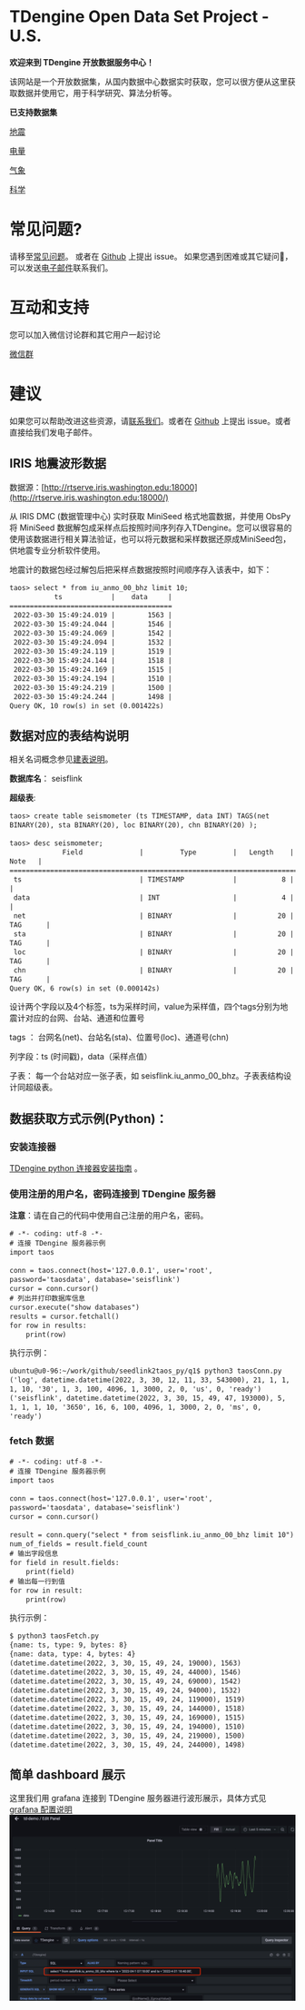 # TDengine Open Data Set Project - U.S. 

**欢迎来到 TDengine 开放数据服务中心！**


该网站是一个开放数据集，从国内数据中心数据实时获取，您可以很方便从这里获取数据并使用它，用于科学研究、算法分析等。

**已支持数据集**

[地震](test)

[电量](test)

[气象](test)

[科学](test)


# 常见问题?

请移至[常见问题](test)。 或者在 [Github](test) 上提出 issue。 如果您遇到困难或其它疑问🤔️，可以发送[电子邮件](test)联系我们。

# 互动和支持

您可以加入微信讨论群和其它用户一起讨论

[微信群](test) 

# 建议

如果您可以帮助改进这些资源，请[联系我们](test)。或者在 [Github](test) 上提出 issue。或者直接给我们发电子邮件。




## IRIS 地震波形数据

数据源：[http://rtserve.iris.washington.edu:18000](http://rtserve.iris.washington.edu:18000/)

从 IRIS DMC (数据管理中心)  实时获取 MiniSeed 格式地震数据，并使用 ObsPy 将 MiniSeed 数据解包成采样点后按照时间序列存入TDengine。您可以很容易的使用该数据进行相关算法验证，也可以将元数据和采样数据还原成MiniSeed包，供地震专业分析软件使用。

地震计的数据包经过解包后把采样点数据按照时间顺序存入该表中，如下：
```
taos> select * from iu_anmo_00_bhz limit 10;
           ts            |    data     |
========================================
 2022-03-30 15:49:24.019 |        1563 |
 2022-03-30 15:49:24.044 |        1546 |
 2022-03-30 15:49:24.069 |        1542 |
 2022-03-30 15:49:24.094 |        1532 |
 2022-03-30 15:49:24.119 |        1519 |
 2022-03-30 15:49:24.144 |        1518 |
 2022-03-30 15:49:24.169 |        1515 |
 2022-03-30 15:49:24.194 |        1510 |
 2022-03-30 15:49:24.219 |        1500 |
 2022-03-30 15:49:24.244 |        1498 |
Query OK, 10 row(s) in set (0.001422s)
```

## 数据对应的表结构说明
相关名词概念参见[建表说明](https://www.taosdata.com/docs/cn/v2.0/model#-1)。

**数据库名**： seisflink

**超级表**:  
```
taos> create table seismometer (ts TIMESTAMP, data INT) TAGS(net BINARY(20), sta BINARY(20), loc BINARY(20), chn BINARY(20) );

taos> desc seismometer;
             Field              |         Type         |   Length    |   Note   |
=================================================================================
 ts                             | TIMESTAMP            |           8 |          |
 data                           | INT                  |           4 |          |
 net                            | BINARY               |          20 | TAG      |
 sta                            | BINARY               |          20 | TAG      |
 loc                            | BINARY               |          20 | TAG      |
 chn                            | BINARY               |          20 | TAG      |
Query OK, 6 row(s) in set (0.000142s)

```
设计两个字段以及4个标签，ts为采样时间，value为采样值，四个tags分别为地震计对应的台网、台站、通道和位置号

tags ： 台网名(net)、台站名(sta)、位置号(loc)、通道号(chn)

列字段：ts (时间戳)，data（采样点值）

子表： 每一个台站对应一张子表，如 seisflink.iu_anmo_00_bhz。子表表结构设计同超级表。

## 数据获取方式示例(Python)：

### 安装连接器

[TDengine python 连接器安装指南](https://www.taosdata.com/docs/cn/v2.0/connector#python) 。

### 使用注册的用户名，密码连接到 TDengine 服务器

**注意**：请在自己的代码中使用自己注册的用户名，密码。

```
# -*- coding: utf-8 -*-                                                                                                        
# 连接 TDengine 服务器示例
import taos                                                                                                                    
                                                                                                                               
conn = taos.connect(host='127.0.0.1', user='root', password='taosdata', database='seisflink')                                  
cursor = conn.cursor()                                                                                                         
# 列出并打印数据库信息                                                                                                         
cursor.execute("show databases")                                                                                               
results = cursor.fetchall()                                                                                                    
for row in results:                                                                                                            
    print(row)
```
执行示例：
```
ubuntu@u0-96:~/work/github/seedlink2taos_py/q1$ python3 taosConn.py 
('log', datetime.datetime(2022, 3, 30, 12, 11, 33, 543000), 21, 1, 1, 1, 10, '30', 1, 3, 100, 4096, 1, 3000, 2, 0, 'us', 0, 'ready')
('seisflink', datetime.datetime(2022, 3, 30, 15, 49, 47, 193000), 5, 1, 1, 1, 10, '3650', 16, 6, 100, 4096, 1, 3000, 2, 0, 'ms', 0, 'ready')
```

### fetch 数据

```
# -*- coding: utf-8 -*-                                                                                                        
# 连接 TDengine 服务器示例
import taos                                                                                                                    
                                                                                                                               
conn = taos.connect(host='127.0.0.1', user='root', password='taosdata', database='seisflink')                                  
cursor = conn.cursor()                                                                                                         

result = conn.query("select * from seisflink.iu_anmo_00_bhz limit 10")
num_of_fields = result.field_count
# 输出字段信息
for field in result.fields:
    print(field)
# 输出每一行到值
for row in result:
    print(row)
```
执行示例：
```
$ python3 taosFetch.py 
{name: ts, type: 9, bytes: 8}
{name: data, type: 4, bytes: 4}
(datetime.datetime(2022, 3, 30, 15, 49, 24, 19000), 1563)
(datetime.datetime(2022, 3, 30, 15, 49, 24, 44000), 1546)
(datetime.datetime(2022, 3, 30, 15, 49, 24, 69000), 1542)
(datetime.datetime(2022, 3, 30, 15, 49, 24, 94000), 1532)
(datetime.datetime(2022, 3, 30, 15, 49, 24, 119000), 1519)
(datetime.datetime(2022, 3, 30, 15, 49, 24, 144000), 1518)
(datetime.datetime(2022, 3, 30, 15, 49, 24, 169000), 1515)
(datetime.datetime(2022, 3, 30, 15, 49, 24, 194000), 1510)
(datetime.datetime(2022, 3, 30, 15, 49, 24, 219000), 1500)
(datetime.datetime(2022, 3, 30, 15, 49, 24, 244000), 1498)
```

## 简单 dashboard 展示

这里我们用 grafana 连接到 TDengine 服务器进行波形展示，具体方式见 [grafana 配置说明](https://www.taosdata.com/docs/cn/v2.0/connections#)
 ![Alt text](./dashboard.png)





